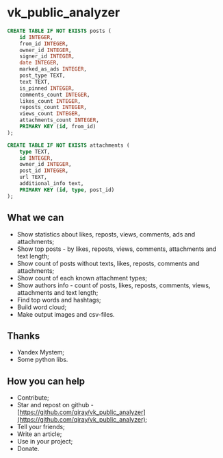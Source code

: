 # vk_public_analyzer

```sql
CREATE TABLE IF NOT EXISTS posts (
    id INTEGER,
    from_id INTEGER,
    owner_id INTEGER,
    signer_id INTEGER,
    date INTEGER,
    marked_as_ads INTEGER,
    post_type TEXT,
    text TEXT,
    is_pinned INTEGER,
    comments_count INTEGER,
    likes_count INTEGER,
    reposts_count INTEGER,
    views_count INTEGER,
    attachments_count INTEGER,
    PRIMARY KEY (id, from_id)
);

CREATE TABLE IF NOT EXISTS attachments (
    type TEXT,
    id INTEGER,
    owner_id INTEGER,
    post_id INTEGER,
    url TEXT,
    additional_info text,
    PRIMARY KEY (id, type, post_id)
);
```

## What we can

- Show statistics about likes, reposts, views, comments, ads and attachments;
- Show top posts - by likes, reposts, views, comments, attachments and text length;
- Show count of posts without texts, likes, reposts, comments and attachments;
- Show count of each known attachment types;
- Show authors info - count of posts, likes, reposts, comments, views, attachments and text length; 
- Find top words and hashtags;
- Build word cloud;
- Make output images and csv-files.

## Thanks

- Yandex Mystem;
- Some python libs.

## How you can help

- Contribute;
- Star and repost on github - [https://github.com/qiray/vk_public_analyzer](https://github.com/qiray/vk_public_analyzer);
- Tell your friends;
- Write an article;
- Use in your project;
- Donate.
